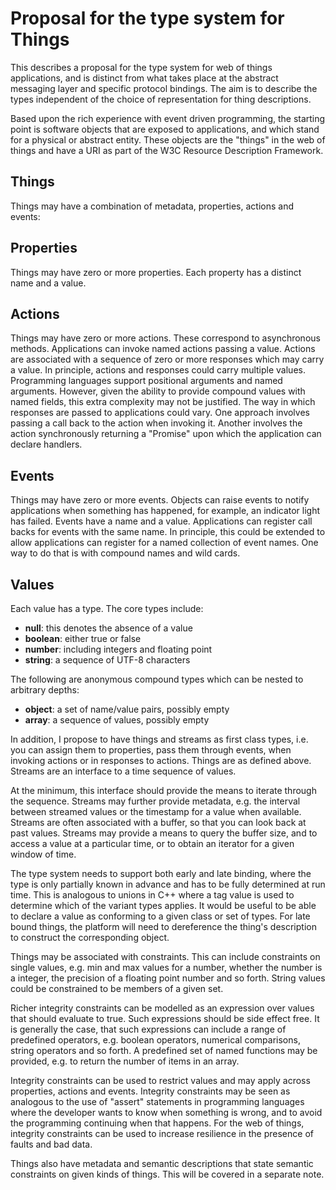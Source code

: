 # Proposal for the type system for Things

This describes a proposal for the type system for web of things applications, and is distinct from what takes place at the abstract messaging layer and specific protocol bindings. The aim is to describe the types independent of the choice of representation for thing descriptions.

Based upon the rich experience with event driven programming, the starting point is software objects that are exposed to applications, and which stand for a physical or abstract entity. These objects are the "things" in the web of things and have a URI as part of the W3C Resource Description Framework. 

## Things

Things may have a combination of metadata, properties, actions and events:

## Properties

Things may have zero or more properties. Each property has a distinct name and a value. 

## Actions

Things may have zero or more actions. These correspond to asynchronous methods. Applications can invoke named actions passing a value. Actions are associated with a sequence of zero or more responses which may carry a value. In principle, actions and responses could carry multiple values. Programming languages support positional arguments and named arguments.  However, given the ability to provide compound values with named fields, this extra complexity may not be justified.  The way in which responses are passed to applications could vary. One approach involves passing a call back to the action when invoking it. Another involves the action synchronously returning a "Promise" upon which the application can declare handlers.

## Events

Things may have zero or more events. Objects can raise events to notify applications when something has happened, for example, an indicator light has failed.  Events have a name and a value.  Applications can register call backs for events with the same name. In principle, this could be extended to allow applications can register for a named collection of event names. One way to do that is with compound names and wild cards.

## Values

Each value has a type. The core types include:

* **null**: this denotes the absence of a value
* **boolean**: either true or false
* **number**: including integers and floating point
* **string**: a sequence of UTF-8 characters

The following are anonymous compound types which can be nested to arbitrary depths:

* **object**: a set of name/value pairs, possibly empty
* **array**: a sequence of values, possibly empty

In addition, I propose to have things and streams as first class types, i.e. you can assign them to properties, pass them through events, when invoking actions or in responses to actions. Things are as defined above. Streams are an interface to a time sequence of values. 

At the minimum, this interface should provide the means to iterate through the sequence. Streams may further provide metadata, e.g. the interval between streamed values or the timestamp for a value when available. Streams are often associated with a buffer, so that you can look back at past values. Streams may provide a means to query the buffer size, and to access a value at a particular time, or to obtain an iterator for a given window of time.

The type system needs to support both early and late binding, where the type is only partially known in advance and has to be fully determined at run time. This is analogous to unions in C++ where a tag value is used to determine which of the variant types applies. It would be useful to be able to declare a value as conforming to a given class or set of types. For late bound things, the platform will need to dereference the thing's description to construct the corresponding object.

Things may be associated with constraints. This can include constraints on single values, e.g. min and max values for a number, whether the number is a integer, the precision of a floating point number and so forth.  String values could be constrained to be members of a given set.

Richer integrity constraints can be modelled as an expression over values that should evaluate to true. Such expressions should be side effect free.  It is generally the case, that such expressions can include a range of predefined operators, e.g. boolean operators, numerical comparisons, string operators and so forth. A predefined set of named functions may be provided, e.g. to return the number of items in an array.

Integrity constraints can be used to restrict values and may apply across properties, actions and events.  Integrity constraints may be seen as analogous to the use of "assert" statements in programming languages where the developer wants to know when something is wrong, and to avoid the programming continuing when that happens. For the web of things, integrity constraints can be used to increase resilience in the presence of faults and bad data.

Things also have metadata and semantic descriptions that state semantic constraints on given kinds of things. This will be covered in a separate note.

